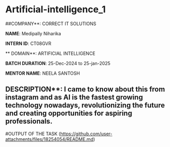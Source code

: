 # Artificial-intelligence_1

##COMPANY**: CORRECT IT SOLUTIONS 

**NAME**: Medipally Niharika 

**INTERN ID**: CT08GVR

** DOMAIN**: ARTIFICIAL INTELLIGENCE 

**BATCH DURATION**: 25-Dec-2024 to 25-jan-2025

**MENTOR NAME**: NEELA SANTOSH 

## DESCRIPTION**: I came to know about this from instagram and as AI is the fastest growing technology nowadays, revolutionizing the future and creating opportunities for aspiring professionals.

#OUTPUT OF THE TASK 
(https://github.com/user-attachments/files/18254054/README.md)
